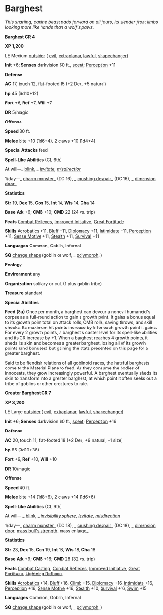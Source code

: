 # Barghest

_This snarling, canine beast pads forward on all fours, its slender front limbs looking more like hands than a wolf's paws._

**Barghest CR 4**

**XP 1,200**

LE Medium [outsider](creatureTypes.html#_outsider) ( [evil](creatureTypes.html#_evil-subtype), [extraplanar](creatureTypes.html#_extraplanar-subtype), [lawful](creatureTypes.html#_lawful-subtype), [shapechanger](creatureTypes.html#_shapechanger-subtype))

**Init** +6; **Senses** darkvision 60 ft., [scent](universalMonsterRules.html#_scent); [Perception](../skills/perception.html#_perception) +11

**Defense**

**AC** 17, touch 12, flat-footed 15 (+2 Dex, +5 natural)

**hp** 45 (6d10+12)

**Fort** +6, **Ref** +7, **Will** +7

**DR** 5/magic

**Offense**

**Speed** 30 ft.

**Melee** bite +10 (1d6+4), 2 claws +10 (1d4+4)

**Special Attacks** feed

**Spell-Like Abilities** (CL 6th)

At will—_ [blink](../spells/blink.html#_blink)_, _ [levitate](../spells/levitate.html#_levitate), [misdirection](../spells/misdirection.html#_misdirection)_

1/day—_ [charm monster](../spells/charmMonster.html#_charm-monster)_ (DC 16), _ [crushing despair](../spells/crushingDespair.html#_crushing-despair)_ (DC 16), _ [dimension door](../spells/dimensionDoor.html#_dimension-door)_

**Statistics**

**Str** 19, **Dex** 15, **Con** 15, **Int** 14, **Wis** 14, **Cha** 14

**Base**  **Atk** +6; **CMB** +10; **CMD** 22 (24 vs. trip)

**Feats** [Combat Reflexes](../feats.html#_combat-reflexes), [Improved Initiative](../feats.html#_improved-initiative), [Great Fortitude](../feats.html#_great-fortitude)

**Skills** [Acrobatics](../skills/acrobatics.html#_acrobatics) +11, [Bluff](../skills/bluff.html#_bluff) +11, [Diplomacy](../skills/diplomacy.html#_diplomacy) +11, [Intimidate](../skills/intimidate.html#_intimidate) +11, [Perception](../skills/perception.html#_perception) +11, [Sense Motive](../skills/senseMotive.html#_sense-motive) +11, [Stealth](../skills/stealth.html#_stealth) +11, [Survival](../skills/survival.html#_survival) +11

**Languages** Common, Goblin, Infernal

**SQ** [change shape](universalMonsterRules.html#_change-shape) (goblin or wolf, _ [polymorph](../spells/polymorph.html#_polymorph)_)

**Ecology**

**Environment** any

**Organization** solitary or cult (1 plus goblin tribe)

**Treasure** standard

**Special Abilities**

**Feed (Su)** Once per month, a barghest can devour a nonevil humanoid's corpse as a full-round action to gain a growth point. It gains a bonus equal to its growth point total on attack rolls, CMB rolls, saving throws, and skill checks. Its maximum hit points increase by 5 for each growth point it gains. For every 2 growth points, a barghest's caster level for its spell-like abilities and its CR increase by +1. When a barghest reaches 4 growth points, it sheds its skin and becomes a greater barghest, losing all of its growth points (and bonuses) but gaining the stats presented on this page for a greater barghest.

Said to be fiendish relations of all goblinoid races, the hateful barghests come to the Material Plane to feed. As they consume the bodies of innocents, they grow increasingly powerful. A barghest eventually sheds its skin to transform into a greater barghest, at which point it often seeks out a tribe of goblins or other creatures to rule.

**Greater Barghest CR 7**

**XP 3,200**

LE Large [outsider](creatureTypes.html#_outsider) ( [evil](creatureTypes.html#_evil-subtype), [extraplanar](creatureTypes.html#_extraplanar-subtype), [lawful](creatureTypes.html#_lawful-subtype), [shapechanger](creatureTypes.html#_shapechanger-subtype))

**Init** +6; **Senses** darkvision 60 ft., [scent](universalMonsterRules.html#_scent); [Perception](../skills/perception.html#_perception) +16

**Defense**

**AC** 20, touch 11, flat-footed 18 (+2 Dex, +9 natural, –1 size)

**hp** 85 (9d10+36)

**Fort** +9, **Ref** +10, **Will** +10

**DR** 10/magic

**Offense**

**Speed** 40 ft.

**Melee** bite +14 (1d8+6), 2 claws +14 (1d6+6)

**Spell-Like Abilities** (CL 9th)

At will— _ [blink](../spells/blink.html#_blink)_, _ [invisibility sphere](../spells/invisibilitySphere.html#_invisibility-sphere), [levitate](../spells/levitate.html#_levitate), [misdirection](../spells/misdirection.html#_misdirection)_

1/day—_ [charm monster](../spells/charmMonster.html#_charm-monster)_ (DC 18), _ [crushing despair](../spells/crushingDespair.html#_crushing-despair)_ (DC 18), _ [dimension door](../spells/dimensionDoor.html#_dimension-door), [mass bull's strength](../spells/bullSStrength.html#_bull-s-strength-mass), mass enlarge_

**Statistics**

**Str** 23, **Dex** 15, **Con** 19, **Int** 18, **Wis** 18, **Cha** 18

**Base**  **Atk** +9; **CMB** +16; **CMD** 28 (32 vs. trip)

**Feats** [Combat Casting](../feats.html#_combat-casting), [Combat Reflexes](../feats.html#_combat-reflexes), [Improved Initiative](../feats.html#_improved-initiative), [Great Fortitude](../feats.html#_great-fortitude), [Lightning Reflexes](../feats.html#_lightning-reflexes)

**Skills** [Acrobatics](../skills/acrobatics.html#_acrobatics) +14, [Bluff](../skills/bluff.html#_bluff) +16, [Climb](../skills/climb.html#_climb) +15, [Diplomacy](../skills/diplomacy.html#_diplomacy) +16, [Intimidate](../skills/intimidate.html#_intimidate) +16, [Perception](../skills/perception.html#_perception) +16, [Sense Motive](../skills/senseMotive.html#_sense-motive) +16, [Stealth](../skills/stealth.html#_stealth) +10, [Survival](../skills/survival.html#_survival) +16, [Swim](../skills/swim.html#_swim) +15

**Languages** Common, Goblin, Infernal

**SQ** [change shape](universalMonsterRules.html#_change-shape) (goblin or wolf, _ [polymorph](../spells/polymorph.html#_polymorph)_)

